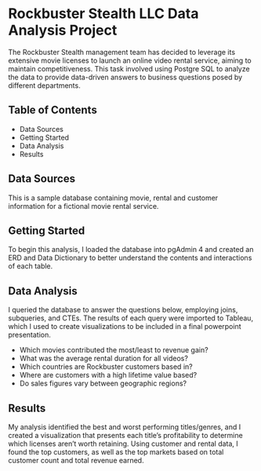 # Rockbuster Stealth LLC Data Analysis Project 
The Rockbuster Stealth management team has decided to leverage its extensive movie licenses to launch an online video rental service, aiming to maintain competitiveness. This task involved using Postgre SQL to analyze the data to provide data-driven answers to business questions posed by different departments.

## Table of Contents

- Data Sources
- Getting Started
- Data Analysis
- Results


## Data Sources

This is a sample database containing movie, rental and customer information for a fictional movie rental service.  

## Getting Started

To begin this analysis, I loaded the database into pgAdmin 4 and created an ERD and Data Dictionary to better understand the contents and interactions of each table.  

## Data Analysis 

I queried the database to answer the questions below, employing joins, subqueries, and CTEs.  The results of each query were imported to Tableau, which I used to create visualizations to be included in a final powerpoint presentation. 

- Which movies contributed the most/least to revenue gain?
- What was the average rental duration for all videos?
- Which countries are Rockbuster customers based in?
- Where are customers with a high lifetime value based?
- Do sales figures vary between geographic regions?

## Results

My analysis identified the best and worst performing titles/genres, and I created a visualization that presents each title’s profitability to determine which licenses aren’t worth retaining.  Using customer and rental data, I found the top customers, as well as the top markets based on total customer count and total revenue earned.  

